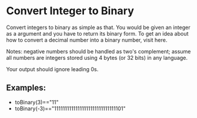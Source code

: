 <h1>Convert Integer to Binary</h1>

<p>Convert integers to binary as simple as that. You would be given an integer as a argument and you have to return its binary form. To get an idea about how to convert a decimal number into a binary number, visit here.
   
   Notes: negative numbers should be handled as two's complement; assume all numbers are integers stored using 4 bytes (or 32 bits) in any language.
   
   Your output should ignore leading 0s.</p>
<h2>Examples:</h2>

<ul>
<li>toBinary(3)=="11"</li>
<li>toBinary(-3)=="11111111111111111111111111111101"</li>
</ul>


